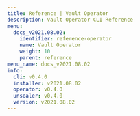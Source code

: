 ```yaml
---
title: Reference | Vault Operator
description: Vault Operator CLI Reference
menu:
  docs_v2021.08.02:
    identifier: reference-operator
    name: Vault Operator
    weight: 10
    parent: reference
menu_name: docs_v2021.08.02
info:
  cli: v0.4.0
  installer: v2021.08.02
  operator: v0.4.0
  unsealer: v0.4.0
  version: v2021.08.02
---
```


